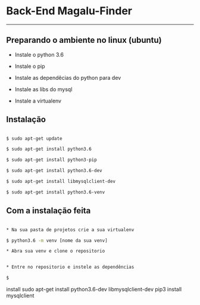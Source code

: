 # Back-End Magalu-Finder

---
## Preparando o ambiente no linux (ubuntu)

* Instale o python 3.6

* Instale o pip

* Instale as dependêcias do python para dev

* Instale as libs do mysql

* Instale a virtualenv

## Instalação

```sh

$ sudo apt-get update

$ sudo apt-get install python3.6

$ sudo apt-get install python3-pip

$ sudo apt-get install python3.6-dev

$ sudo apt-get install libmysqlclient-dev

$ sudo apt-get install python3.6-venv
```

## Com a instalação feita

```sh

* Na sua pasta de projetos crie a sua virtualenv

$ python3.6 -m venv [nome da sua venv]

* Abra sua venv e clone o repositorio


* Entre no repositorio e instele as dependências

$ 
```



install sudo apt-get install python3.6-dev libmysqlclient-dev
pip3 install mysqlclient
